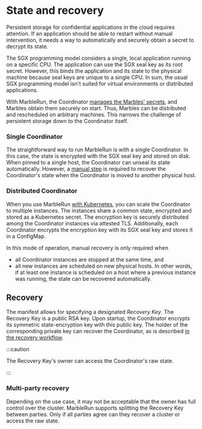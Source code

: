 # State and recovery

Persistent storage for confidential applications in the cloud requires attention.
If an application should be able to restart without manual intervention, it needs a way to automatically and securely obtain a secret to decrypt its state.

The SGX programming model considers a single, local application running on a specific CPU.
The application can use the SGX seal key as its root secret.
However, this binds the application and its state to the physical machine because seal keys are unique to a single CPU.
In sum, the usual SGX programming model isn't suited for virtual environments or distributed applications.

With MarbleRun, the Coordinator [manages the Marbles' secrets](../features/secrets-management.md), and Marbles obtain them securely on start.
Thus, Marbles can be distributed and rescheduled on arbitrary machines.
This narrows the challenge of persistent storage down to the Coordinator itself.

### Single Coordinator

The straightforward way to run MarbleRun is with a single Coordinator.
In this case, the state is encrypted with the SGX seal key and stored on disk.
When pinned to a single host, the Coordinator can unseal its state automatically.
However, a [manual step](#recovery) is required to recover the Coordinator's state when the Coordinator is moved to another physical host.

### Distributed Coordinator

<EnterpriseBanner/>

When you use MarbleRun [with Kubernetes](../deployment/kubernetes.md), you can scale the Coordinator to multiple instances.
The instances share a common state, encrypted and stored as a Kubernetes secret.
The encryption key is securely distributed among the Coordinator instances via attested TLS.
Additionally, each Coordinator encrypts the encryption key with its SGX seal key and stores it in a ConfigMap.

In this mode of operation, manual recovery is only required when

* all Coordinator instances are stopped at the same time, and
* all new instances are scheduled on new physical hosts.
In other words, if at least one instance is scheduled on a host where a previous instance was running, the state can be recovered automatically.

## Recovery

The manifest allows for specifying a designated *Recovery Key*. The Recovery Key is a public RSA key. Upon startup, the Coordinator encrypts its symmetric state-encryption key with this public key. The holder of the corresponding private key can recover the Coordinator, as is described [in the recovery workflow](../workflows/recover-coordinator.md).

:::caution

The Recovery Key's owner can access the Coordinator's raw state.

:::

### Multi-party recovery

<EnterpriseBanner/>

Depending on the use case, it may not be acceptable that the owner has full control over the cluster.
MarbleRun supports splitting the Recovery Key between parties.
Only if all parties agree can they recover a cluster or access the raw state.
